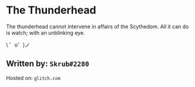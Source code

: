 The Thunderhead
=================
The thunderhead cannot intervene in affairs of the Scythedom. All it can do is watch; with an unblinking eye.


\ ゜o゜)ノ

Written by: `Skrub#2280`
-------------------------------------
Hosted on: `glitch.com`
